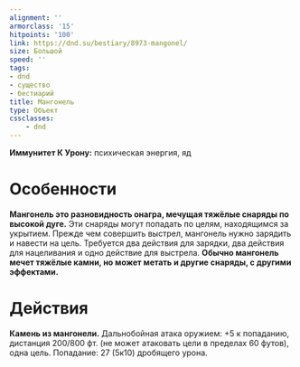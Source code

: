 ```yaml
---
alignment: ''
armorclass: '15'
hitpoints: '100'
link: https://dnd.su/bestiary/8973-mangonel/
size: Большой
speed: ''
tags:
- dnd
- существо
- бестиарий
title: Мангонель
type: Объект
cssclasses:
    - dnd
---
```



**Иммунитет К Урону:** психическая энергия, яд


# Особенности
**Мангонель это разновидность онагра, мечущая тяжёлые снаряды по высокой дуге.** Эти снаряды могут попадать по целям, находящимся за укрытием. Прежде чем совершить выстрел, мангонель нужно зарядить и навести на цель. Требуется два действия для зарядки, два действия для нацеливания и одно действие для выстрела.
**Обычно мангонель мечет тяжёлые камни, но может метать и другие снаряды, с другими эффектами.** 


# Действия
**Камень из мангонели.** Дальнобойная атака оружием: +5 к попаданию, дистанция 200/800 фт. (не может атаковать цели в пределах 60 футов), одна цель. Попадание: 27 (5к10) дробящего урона.